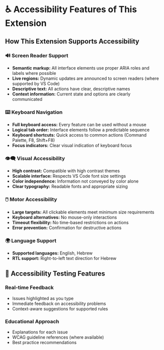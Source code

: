 # ♿ Accessibility Features of This Extension

## How This Extension Supports Accessibility

### 🔊 Screen Reader Support
- **Semantic markup:** All interface elements use proper ARIA roles and labels where possible
- **Live regions:** Dynamic updates are announced to screen readers (where supported by VS Code)
- **Descriptive text:** All actions have clear, descriptive names
- **Context information:** Current state and options are clearly communicated

### ⌨️ Keyboard Navigation
- **Full keyboard access:** Every feature can be used without a mouse
- **Logical tab order:** Interface elements follow a predictable sequence
- **Keyboard shortcuts:** Quick access to common actions (Command Palette, F8, Shift+F8)
- **Focus indicators:** Clear visual indication of keyboard focus

### 👁️‍🗨️ Visual Accessibility
- **High contrast:** Compatible with high contrast themes
- **Scalable interface:** Respects VS Code font size settings
- **Color independence:** Information not conveyed by color alone
- **Clear typography:** Readable fonts and appropriate sizing

### 🖱️ Motor Accessibility
- **Large targets:** All clickable elements meet minimum size requirements
- **Keyboard alternatives:** No mouse-only interactions
- **Timeout flexibility:** No time-based restrictions on actions
- **Error prevention:** Confirmation for destructive actions

### 🌍 Language Support
- **Supported languages:** English, Hebrew
- **RTL support:** Right-to-left text direction for Hebrew

## 🎯 Accessibility Testing Features

### Real-time Feedback
- Issues highlighted as you type
- Immediate feedback on accessibility problems
- Context-aware suggestions for supported rules

### Educational Approach
- Explanations for each issue
- WCAG guideline references (where available)
- Best practice recommendations
